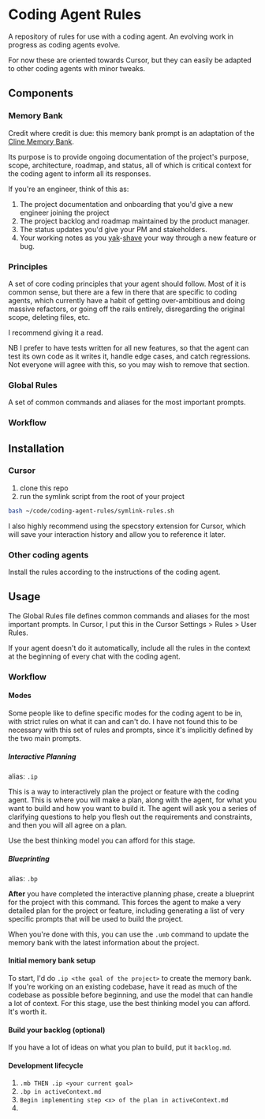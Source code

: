 # Coding Agent Rules

A repository of rules for use with a coding agent. An evolving work in progress as coding agents evolve.

For now these are oriented towards Cursor, but they can easily be adapted to other coding agents with minor tweaks.

## Components

### Memory Bank
Credit where credit is due: this memory bank prompt is an adaptation of the [Cline Memory Bank](https://docs.cline.bot/improving-your-prompting-skills/cline-memory-bank). 

Its purpose is to provide ongoing documentation of the project's purpose, scope, architecture, roadmap, and status, all of which is critical context for the coding agent to inform all its responses. 

If you're an engineer, think of this as:
1. The project documentation and onboarding that you'd give a new engineer joining the project
2. The project backlog and roadmap maintained by the product manager.
3. The status updates you'd give your PM and stakeholders.
4. Your working notes as you [yak](https://projects.csail.mit.edu/gsb/old-archive/gsb-archive/gsb2000-02-11.html)-[shave](https://youtu.be/AbSehcT19u0) your way through a new feature or bug.

### Principles

A set of core coding principles that your agent should follow. Most of it is common sense, but there are a few in there that are specific to coding agents, which currently have a habit of getting over-ambitious and doing massive refactors, or going off the rails entirely, disregarding the original scope, deleting files, etc. 

I recommend giving it a read.

NB I prefer to have tests written for all new features, so that the agent can test its own code as it writes it, handle edge cases, and catch regressions. Not everyone will agree with this, so you may wish to remove that section.

### Global Rules

A set of common commands and aliases for the most important prompts.

### Workflow
## Installation 

### Cursor

1. clone this repo
2. run the symlink script from the root of your project

```bash
bash ~/code/coding-agent-rules/symlink-rules.sh
```

I also highly recommend using the specstory extension for Cursor, which will save your interaction history and allow you to reference it later.

### Other coding agents

Install the rules according to the instructions of the coding agent. 

## Usage

The Global Rules file defines common commands and aliases for the most important prompts. In Cursor, I put this in the Cursor Settings > Rules > User Rules.

If your agent doesn't do it automatically, include all the rules in the context at the beginning of every chat with the coding agent.




### Workflow

#### Modes

Some people like to define specific modes for the coding agent to be in, with strict rules on what it can and can't do. I have not found this to be necessary with this set of rules and prompts, since it's implicitly defined by the two main prompts.

##### Interactive Planning

alias: `.ip`

This is a way to interactively plan the project or feature with the coding agent. This is where you will make a plan, along with the agent, for what you want to build and how you want to build it. The agent will ask you a series of clarifying questions to help you flesh out the requirements and constraints, and then you will all agree on a plan.

Use the best thinking model you can afford for this stage.

##### Blueprinting

alias: `.bp`

**After** you have completed the interactive planning phase, create a blueprint for the project with this command. This forces the agent to make a very detailed plan for the project or feature, including generating a list of very specific prompts that will be used to build the project.

When you're done with this, you can use the `.umb` command to update the memory bank with the latest information about the project.


#### Initial memory bank setup

To start, I'd do `.ip <the goal of the project>` to create the memory bank. If you're working on an existing codebase, have it read as much of the codebase as possible before beginning, and use the model that can handle a lot of context. For this stage, use the best thinking model you can afford. It's worth it.

#### Build your backlog (optional)

If you have a lot of ideas on what you plan to build, put it `backlog.md`.

#### Development lifecycle

1. `.mb THEN .ip <your current goal>`
2. `.bp in activeContext.md`
3. `Begin implementing step <x> of the plan in activeContext.md`
4. 









